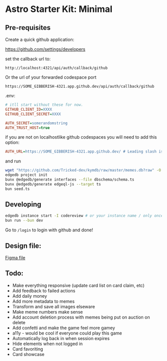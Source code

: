 # Astro Starter Kit: Minimal

## Pre-requisites

Create a quick github application:

<https://github.com/settings/developers>

set the callback url to:

`http://localhost:4321/api/auth/callback/github`

Or the url of your forwarded codespace port

`https://SOME_GIBBERISH-4321.app.github.dev/api/auth/callback/github`

.env:

```ini
# itll start without these for now.
GITHUB_CLIENT_ID=XXXX
GITHUB_CLIENT_SECRET=XXXX

AUTH_SECRET=somerandomstring
AUTH_TRUST_HOST=true
```

if you are not on localhostlike github codespaces you will need to add this option:

```ini
AUTH_URL=https://SOME_GIBBERISH-4321.app.github.dev/ # Leading slash is important
```

and run

```sh
wget "https://github.com/Tricked-dev/kymdb/raw/master/memes.db?raw" -O memes.db
edgedb project init
bunx @edgedb/generate interfaces --file dbschema/schema.ts
bunx @edgedb/generate edgeql-js --target ts
bun seed.ts
```

## Developing

```sh
edgedb instance start -I codereview # or your instance name / only once per session, takes a while
bun run --bun dev
```

Go to `/login` to login with github and done!

## Design file:

[Figma file](https://www.figma.com/file/Bt5NhBdOCrYtkybuHrXr32/Code-Review?type=design&mode=design&t=StK8x9t6zxXJdtnS-1)

## Todo:

- Make everything responsive (update card list on card claim, etc)
- Add feedback to failed actions
- Add daily money
- Add more metadata to memes
- Transform and save all images elseware
- Make meme numbers make sense
- Add account deletion process with memes being put on auction on delete
- Add confetti and make the game feel more gamey
- a11y - would be cool if everyone could play this game
- Automatically log back in when session expires
- Hide elements when not logged in
- Card favoriting
- Card showcase
